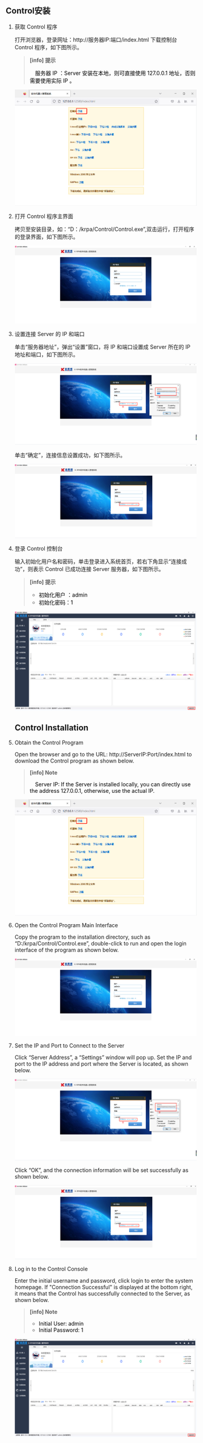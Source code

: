 ## Control安装

1. 获取 Control 程序

   打开浏览器，登录网址：http://服务器IP:端口/index.html 下载控制台 Control 程序，如下图所示。

   > **[info]  提示**  
   >
   > <span> &emsp;</span><font color="black">服务器 IP ：Server 安装在本地，则可直接使用 127.0.0.1 地址，否则需要使用实际 IP 。</font>

   ![image-20221129154159884](Control.assets/image-20221129154159884.png)

2. 打开 Control 程序主界面

   拷贝至安装目录，如：“D：/krpa/Control/Control.exe”,双击运行，打开程序的登录界面，如下图所示。

   ![image-20221125154024688](Control.assets/image-20221125154024688.png)

3. 设置连接 Server 的 IP 和端口

   单击“服务器地址”，弹出“设置”窗口，将 IP 和端口设置成 Server 所在的 IP 地址和端口，如下图所示。

   ![image-20221129154334222](Control.assets/image-20221129154334222.png)

   单击“确定”，连接信息设置成功，如下图所示。

   ![image-20221129154424408](Control.assets/image-20221129154424408.png)

4. 登录 Control 控制台

   输入初始化用户名和密码，单击登录进入系统首页，若右下角显示“连接成功”，则表示 Control 已成功连接 Server 服务器，如下图所示。

   > **[info]  提示**  
   >
   > - <font color="black">初始化用户 ：admin  </font>
   > - <font color="black">初始化密码：1</font>

   ![image-20221129154529198](Control.assets/image-20221129154529198.png)
   
   ## Control Installation

1. Obtain the Control Program

   Open the browser and go to the URL: http://ServerIP:Port/index.html to download the Control program as shown below.

   > **[info]  Note**  
   >
   > <span>&emsp;</span><font color="black">Server IP: If the Server is installed locally, you can directly use the address 127.0.0.1, otherwise, use the actual IP.</font>

   ![image-20221129154159884](Control.assets/image-20221129154159884.png)

2. Open the Control Program Main Interface

   Copy the program to the installation directory, such as “D:/krpa/Control/Control.exe”, double-click to run and open the login interface of the program as shown below.

   ![image-20221125154024688](Control.assets/image-20221125154024688.png)

3. Set the IP and Port to Connect to the Server

   Click “Server Address”, a “Settings” window will pop up. Set the IP and port to the IP address and port where the Server is located, as shown below.

   ![image-20221129154334222](Control.assets/image-20221129154334222.png)

   Click “OK”, and the connection information will be set successfully as shown below.

   ![image-20221129154424408](Control.assets/image-20221129154424408.png)

4. Log in to the Control Console

   Enter the initial username and password, click login to enter the system homepage. If "Connection Successful" is displayed at the bottom right, it means that the Control has successfully connected to the Server, as shown below.

   > **[info]  Note**  
   >
   > - <font color="black">Initial User: admin</font>
   > - <font color="black">Initial Password: 1</font>

   ![image-20221129154529198](Control.assets/image-20221129154529198.png)

